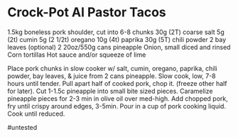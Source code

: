 # Crock-Pot Al Pastor Tacos 
1.5kg boneless pork shoulder, cut into 6-8 chunks 
30g (2T) coarse salt 
5g (2t) cumin 
5g (2 1/2t) oregano 
10g (4t) paprika 
30g (5T) chili powder 
2 bay leaves (optional) 
2 20oz/550g cans pineapple 
Onion, small diced and rinsed 
Corn tortillas 
Hot sauce and/or squeeze of lime 

Place pork chunks in slow cooker w/ salt, cumin, oregano, paprika, chili powder, bay leaves, & juice from 2 cans pineapple. 
Slow cook, low, 7-8 hours until tender. Pull apart half of cooked pork, chop it. (freeze other half for later). 
Cut 1-1.5c pineapple into small bite sized pieces. Caramelize pineapple pieces for 2-3 min in olive oil over med-high. 
Add chopped pork, fry until crispy around edges, 3-5min. 
Pour in a cup of pork cooking liquid. Cook until reduced.

#untested